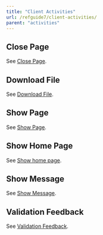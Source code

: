 ```yaml
---
title: "Client Activities"
url: /refguide7/client-activities/
parent: "activities"
---
```


## Close Page

See [Close Page](close-page).

## Download File

See [Download File](download-file).

## Show Page

See [Show Page](show-page).

## Show Home Page

See [Show home page](show-home-page).

## Show Message

See [Show Message](show-message).

## Validation Feedback

See [Validation Feedback](validation-feedback).
